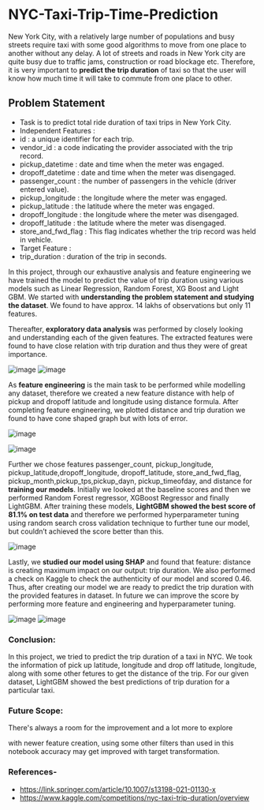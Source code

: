 # NYC-Taxi-Trip-Time-Prediction

New York City, with a relatively large number of populations and busy streets require taxi with some good algorithms to move from one place to another without any delay. A lot of streets and roads in New York city are quite busy due to traffic jams, construction or road blockage etc. Therefore, it is very important to **predict the trip duration** of taxi so that the user will know how much time it will take to commute from one place to other. 

## Problem Statement

* Task is to predict total ride duration of taxi trips in New York City.
* Independent Features :
* id : a unique identifier for each trip.
* vendor_id : a code indicating the provider associated with the trip record.
* pickup_datetime : date and time when the meter was engaged.
* dropoff_datetime : date and time when the meter was disengaged.
* passenger_count : the number of passengers in the vehicle (driver entered value).
* pickup_longitude : the longitude where the meter was engaged.
* pickup_latitude : the latitude where the meter was engaged.
* dropoff_longitude : the longitude where the meter was disengaged.
* dropoff_latitude : the latitude where the meter was disengaged.
* store_and_fwd_flag : This flag indicates whether the trip record was held in vehicle. 
* Target Feature :
* trip_duration : duration of the trip in seconds.

In this project, through our exhaustive analysis and feature engineering we have trained the model to predict the value of trip duration using various models such as Linear Regression, Random Forest, XG Boost and Light GBM. We started with **understanding the problem statement and studying the dataset**. We found to have approx. 14 lakhs of observations but only 11 features. 

Thereafter, **exploratory data analysis** was performed by closely looking and understanding each of the given features. The extracted features were found to have close relation with trip duration and thus they were of great importance. 

![image](https://user-images.githubusercontent.com/98693201/165889199-a1d75bb1-0fbd-4145-9c59-a385cba58245.png)       ![image](https://user-images.githubusercontent.com/98693201/164925633-6805a1fe-63b6-4567-a332-e311c42beb3a.png)


As **feature engineering** is the main task to be performed while modelling any dataset, therefore we created a new feature distance with help of pickup and dropoff latitude and longitude using distance formula. After completing feature engineering, we plotted distance and trip duration we found to have cone shaped graph but with lots of error.

![image](https://user-images.githubusercontent.com/98693201/164917486-858694fa-9b30-4448-a099-b6d6b3072ab2.png)

![image](https://user-images.githubusercontent.com/98693201/164927390-938c89ef-5bf3-4b6a-9d2b-300126f33390.png)

Further we chose features passenger_count, pickup_longitude, pickup_latitude,dropoff_longitude, dropoff_latitude, store_and_fwd_flag, pickup_month,pickup_tps,pickup_dayn, pickup_timeofday, and distance for **training our models**. Initially we looked at the baseline scores and then we performed Random Forest regressor, XGBoost Regressor and finally LightGBM. After training these models, **LightGBM showed the best score of 81.1% on test data** and therefore we performed hyperparameter tuning using random search cross validation technique to further tune our model, but couldn’t achieved the score better than this.

![image](https://user-images.githubusercontent.com/98693201/164929141-69d14bc5-2aa8-4277-b69a-2a2357a8aced.png)

Lastly, we **studied our model using SHAP** and found that feature: distance is creating maximum impact on our output: trip duration. We also performed a check on Kaggle to check the authenticity    of our model and scored 0.46. Thus, after creating our model we are ready to predict the trip duration with the provided features in dataset. In future we can improve the score by performing more feature and engineering and hyperparameter tuning.

![image](https://user-images.githubusercontent.com/98693201/164931449-b4717888-4b5a-4022-8a6d-91d9102df677.png)   ![image](https://user-images.githubusercontent.com/98693201/164931746-8f59a80c-2d63-45f0-848a-aabf01518a73.png)

### **Conclusion:** 

In this project, we tried to predict the trip duration of a taxi in NYC. We took the information of pick up latitude, longitude and drop off latitude, longitude, along with some other fetures to get the distance of the trip. For our given dataset, LightGBM showed the best predictions of trip duration for a particular taxi.

### **Future Scope**: 

There's always a room for the improvement and a lot more to explore

with newer feature creation,
using some other filters than used in this notebook accuracy may get improved
with target transformation.

### **References-** 

*   https://link.springer.com/article/10.1007/s13198-021-01130-x
*   https://www.kaggle.com/competitions/nyc-taxi-trip-duration/overview
